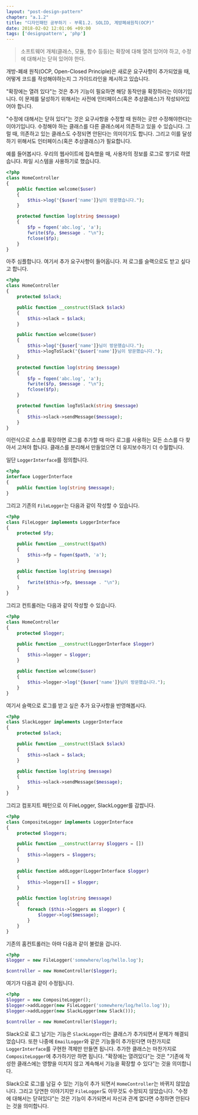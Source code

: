 ```yaml
---
layout: "post-design-pattern"
chapter: "a.1.2"
title: "디자인패턴 공부하기 - 부록1.2. SOLID, 계방폐쇄원칙(OCP)"
date: 2018-02-02 12:01:06 +09:00
tags: ['designpattern', 'php']
---
```


> 소프트웨어 개체(클래스, 모듈, 함수 등등)는 확장에 대해 열려 있어야 하고, 수정에 대해서는 닫혀 있어야 한다.

개방-폐쇄 원칙(OCP, Open-Closed Principle)은 새로운 요구사항이 추가되었을 때, 어떻게 코드를 작성해야하는지
그 가이드라인을 제시하고 있습니다.

"확장에는 열려 있다"는 것은 추가 기능이 필요하면 해당 동작만을 확장하라는 이야기입니다. 이 문제를 달성하기
위해서는 사전에 인터페이스(혹은 추상클래스)가 작성되어있어야 합니다.

"수정에 대해서는 닫혀 있다"는 것은 요구사항을 수정할 때 원하는 곳만 수정해야한다는 이야기입니다. 수정해야
하는 클래스를 다른 클래스에서 의존하고 있을 수 있습니다. 그럴 때, 의존하고 있는 클래스도 수정되면 안된다는
의미이기도 합니다. 그리고 이를 달성하기 위해서도 인터페이스(혹은 추상클래스)가 필요합니다.

예를 들어봅시다. 우리의 웹사이트에 접속했을 때, 사용자의 정보를 로그로 쌓기로 하였습니다. 파일 시스템을
사용하기로 했습니다.

```php
<?php
class HomeController
{
	public function welcome($user)
	{
		$this->log("{$user['name']}님이 방문했습니다.");
	}

	protected function log(string $message)
	{
		$fp = fopen('abc.log', 'a');
		fwrite($fp, $message . "\n");
		fclose($fp);
	}
}
```

아주 심플합니다. 여기서 추가 요구사항이 들어옵니다. 저 로그를 슬랙으로도 받고 싶다고 합니다.

```php
<?php
class HomeController
{
	protected $slack;

	public function __construct(Slack $slack)
	{
		$this->slack = $slack;
	}

	public function welcome($user)
	{
		$this->log("{$user['name']}님이 방문했습니다.");
		$this->logToSlack("{$user['name']}님이 방문했습니다.");
	}

	protected function log(string $message)
	{
		$fp = fopen('abc.log', 'a');
		fwrite($fp, $message . "\n");
		fclose($fp);
	}

	protected function logToSlack(string $message)
	{
		$this->slack->sendMessage($message);
	}
}
```

이런식으로 소스를 확장하면 로그를 추가할 때 마다 로그를 사용하는 모든 소스를 다 찾아서 고쳐야 합니다.
클래스를 분리해서 만들었으면 더 유지보수하기 더 수월합니다.

일단 `LoggerInterface`를 정의합니다.

```php
<?php
interface LoggerInterface
{
	public function log(string $message);
}
```

그리고 기존의 `FileLogger`는 다음과 같이 작성할 수 있습니다. 

```php
<?php
class FileLogger implements LoggerInterface
{
	protected $fp;

	public function __construct($path)
	{
		$this->fp = fopen($path, 'a');
	}

	public function log(string $message)
	{
		fwrite($this->fp, $message . "\n");
	}
}
```

그리고 컨트롤러는 다음과 같이 작성할 수 있습니다.

```php
<?php
class HomeController
{
	protected $logger;

	public function __construct(LoggerInterface $logger)
	{
		$this->logger = $logger;
	}

	public function welcome($user)
	{
		$this->logger->log("{$user['name']}님이 방문했습니다.");
	}
}
```

여기서 슬랙으로 로그를 받고 싶은 추가 요구사항을 반영해봅시다.

```php
<?php
class SlackLogger implements LoggerInterface
{
	protected $slack;

	public function __construct(Slack $slack)
	{
		$this->slack = $slack;
	}

	public function log(string $message)
	{
		$this->slack->sendMessage($message);
	}
}
```

그리고 컴포지트 패턴으로 이 FileLogger, SlackLogger를 감쌉니다.

```php
<?php
class CompositeLogger implements LoggerInterface
{
	protected $loggers;

	public function __construct(array $loggers = [])
	{
		$this->loggers = $loggers;
	}

	public function addLogger(LoggerInterface $logger)
	{
		$this->loggers[] = $logger;
	}

	public function log(string $message)
	{
		foreach ($this->loggers as $logger) {
			$logger->log($message);
		}
	}
}
```

기존의 홈컨트롤러는 아마 다음과 같이 불렀을 겁니다.

```php
<?php
$logger = new FileLogger('somewhere/log/hello.log');

$controller = new HomeController($logger);
```

여기가 다음과 같이 수정됩니다.

```php
<?php
$logger = new CompositeLogger();
$logger->addLogger(new FileLogger('somewhere/log/hello.log'));
$logger->addLogger(new SlackLogger(new Slack()));

$controller = new HomeController($logger);
```

Slack으로 로그 남기는 기능은 `SlackLogger`라는 클래스가 추가되면서 문제가 해결되었습니다. 또한 나중에
`EmailLogger`와 같은 기능들이 추가된다면 마찬가지로 `LoggerInterface`를 구현한 객체만 만들면 됩니다.
추가한 클래스는 마찬가지로 `CompositeLogger`에 추가하기만 하면 됩니다. "확장에는 열려있다"는 것은 "기존에
작성한 클래스에는 영향을 미치지 않고 계속해서 기능을 확장할 수 있다"는 것을 의미합니다.

Slack으로 로그를 남길 수 있는 기능이 추가 되면서 `HomeController`는 바뀌지 않았습니다. 그리고 당연한
이야기지만 `FileLogger`도 아무것도 수정되지 않았습니다. "수정에 대해서는 닫혀있다"는 것은 기능이 추가되면서
자신과 관계 없다면 수정하면 안된다는 것을 의미합니다. 
